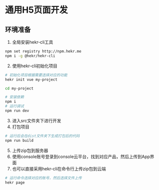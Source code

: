 # 通用H5页面开发

## 环境准备
1. 全局安装hekr-cli工具
```bash
npm set registry http://npm.hekr.me
npm i -g @hekr/hekr-cli
```
2. 使用hekr-cli初始化项目
```bash
# 初始化项目根据需要选择对应的功能
hekr init vue my-project

cd my-project

# 安装依赖
npm i
# 运行调试
npm run dev
```
3. 进入src文件夹下进行开发
4. 打包项目
```bash
# 运行后会在dist文件夹下生成打包后的代码
npm run build
```
5. 上传zip包到服务器
  1. 使用console账号登录到console云平台，找到对应产品，然后上传到App界面
  2. 也可以直接采用hekr-cli在命令行上传zip包到云端
  ```bash
  # 运行命令选择对应的账号，然后选择文件上传
  hekr page
  ```